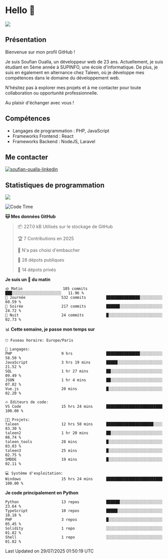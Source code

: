 # Hello 👋

![](https://komarev.com/ghpvc/?username=OSoufian&color=1a1b27)

## Présentation

Bienvenue sur mon profil GitHub !

Je suis Soufian Oualla, un développeur web de 23 ans. Actuellement, je suis étudiant en 5ème année à SUPINFO, une école d'informatique. De plus, je suis en également en alternance chez Taleen, où je développe mes compétences dans le domaine du développement web.

N'hésitez pas à explorer mes projets et à me contacter pour toute collaboration ou opportunité professionnelle.

Au plaisir d'échanger avec vous !

## Compétences

- Langages de programmation : PHP, JavaScript
- Frameworks Frontend : React
- Frameworks Backend : NodeJS, Laravel

## Me contacter

<p>
<a href="https://www.linkedin.com/in/soufian-oualla/" target="_blank"><img align="center" src="https://img.shields.io/badge/-LinkedIn-0077B5?style=for-the-badge&logo=Linkedin&logoColor=white" alt="soufian-oualla-linkedin"/></a>

## Statistiques de programmation

<a href="https://github-readme-stats.vercel.app/api/top-langs/?username=OSoufian&layout=compact">
  <img align="center" src="https://github-readme-stats.vercel.app/api/top-langs/?username=OSoufian&layout=compact"/>
</a>

<br />

<!--START_SECTION:waka-->
![Code Time](http://img.shields.io/badge/Code%20Time-507%20hrs%201%20min-blue)

**🐱 Mes données GitHub** 

> 📦 227.0 kB Utilisés sur le stockage de GitHub 
 > 
> 🏆 7 Contributions en 2025
 > 
> 🚫 N'a pas choisi d'embaucher
 > 
> 📜 28 dépots publiques 
 > 
> 🔑 14 dépots privés 
 > 
**Je suis un 🐤 du matin** 

```text
🌞 Matin                  105 commits         ███░░░░░░░░░░░░░░░░░░░░░░   11.96 % 
🌆 Journée                532 commits         ███████████████░░░░░░░░░░   60.59 % 
🌃 Soirée                 217 commits         ██████░░░░░░░░░░░░░░░░░░░   24.72 % 
🌙 Nuit                   24 commits          █░░░░░░░░░░░░░░░░░░░░░░░░   02.73 % 
```


📊 **Cette semaine, je passe mon temps sur** 

```text
🕑︎ Fuseau horaire: Europe/Paris

💬 Langages: 
PHP                      9 hrs               ███████████████░░░░░░░░░░   58.50 % 
JavaScript               3 hrs 19 mins       █████░░░░░░░░░░░░░░░░░░░░   21.52 % 
SQL                      1 hr 27 mins        ██░░░░░░░░░░░░░░░░░░░░░░░   09.49 % 
JSON                     1 hr 4 mins         ██░░░░░░░░░░░░░░░░░░░░░░░   07.02 % 
Vue.js                   20 mins             █░░░░░░░░░░░░░░░░░░░░░░░░   02.20 % 

🔥 Éditeurs de code: 
VS Code                  15 hrs 24 mins      █████████████████████████   100.00 % 

🐱‍💻 Projets: 
taleen                   12 hrs 50 mins      █████████████████████░░░░   83.30 % 
taleen2                  1 hr 20 mins        ██░░░░░░░░░░░░░░░░░░░░░░░   08.74 % 
taleen_tools             28 mins             █░░░░░░░░░░░░░░░░░░░░░░░░   03.03 % 
taleen3                  25 mins             █░░░░░░░░░░░░░░░░░░░░░░░░   02.75 % 
5MDDE                    19 mins             █░░░░░░░░░░░░░░░░░░░░░░░░   02.11 % 

💻 Système d'exploitation: 
Windows                  15 hrs 24 mins      █████████████████████████   100.00 % 
```

**Je code principalement en Python** 

```text
Python                   13 repos            ██████░░░░░░░░░░░░░░░░░░░   23.64 % 
TypeScript               10 repos            █████░░░░░░░░░░░░░░░░░░░░   18.18 % 
PHP                      3 repos             █░░░░░░░░░░░░░░░░░░░░░░░░   05.45 % 
Solidity                 1 repo              ░░░░░░░░░░░░░░░░░░░░░░░░░   01.82 % 
Shell                    1 repo              ░░░░░░░░░░░░░░░░░░░░░░░░░   01.82 % 
```




 Last Updated on 29/07/2025 01:50:19 UTC
<!--END_SECTION:waka-->
